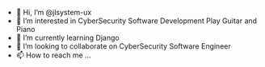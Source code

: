 - 👋 Hi, I’m @jlsystem-ux
- 👀 I’m interested in CyberSecurity Software Development Play Guitar and Piano
- 🌱 I’m currently learning Django 
- 💞️ I’m looking to collaborate on CyberSecurity Software Engineer
- 📫 How to reach me ...

<!---
jlsystem-ux/jlsystem-ux is a ✨ special ✨ repository because its `README.md` (this file) appears on your GitHub profile.
You can click the Preview link to take a look at your changes.
--->
